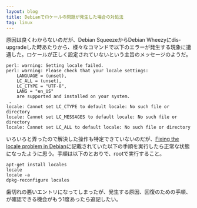```yaml
---
layout: blog
title: Debianでロケールの問題が発生した場合の対処法
tag: linux
---
```




原因は良くわからないのだが、Debian SqueezeからDebian Wheezyにdis-upgradeした時あたりから、様々なコマンドで以下のエラーが発生する現象に遭遇した。ロケールが正しく設定されていないという主旨のメッセージのようだ。

~~~~
perl: warning: Setting locale failed.
perl: warning: Please check that your locale settings:
	LANGUAGE = (unset),
	LC_ALL = (unset),
	LC_CTYPE = "UTF-8",
	LANG = "en_US"
    are supported and installed on your system.
 .
locale: Cannot set LC_CTYPE to default locale: No such file or directory
locale: Cannot set LC_MESSAGES to default locale: No such file or directory
locale: Cannot set LC_ALL to default locale: No such file or directory
~~~~

いろいろと弄ったので解決した操作も特定できていないのだが、[Fixing the locale problem in Debian](http://hexample.com/2012/02/05/fixing-locale-problem-debian/)に記載されていた以下の手順を実行したら正常な状態になったように思う。手順は以下のとおりで、rootで実行すること。

~~~~
apt-get install locales
locale
locale -a
dpkg-reconfigure locales
~~~~

歯切れの悪いエントリになってしまったが、発生する原因、回復のための手順、が確認できる機会がもう1度あったら追記したい。
